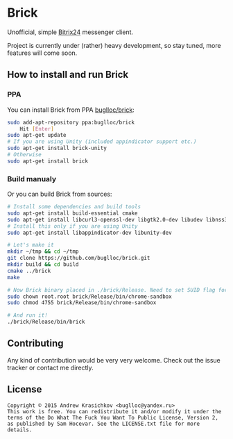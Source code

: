 Brick
=====

Unofficial, simple [Bitrix24](https://www.bitrix24.com/) messenger client.

Project is currently under (rather) heavy development, so stay tuned, more features will come soon.

## How to install and run Brick

### PPA
You can install Brick from PPA [buglloc/brick](https://launchpad.net/~buglloc/+archive/ubuntu/brick):
```bash
sudo add-apt-repository ppa:buglloc/brick
    Hit [Enter]
sudo apt-get update
# If you are using Unity (included appindicator support etc.)
sudo apt-get install brick-unity
# Otherwise
sudo apt-get install brick
```

### Build manualy
Or you can build Brick from sources:
```bash
# Install some dependencies and build tools
sudo apt-get install build-essential cmake
sudo apt-get install libcurl3-openssl-dev libgtk2.0-dev libudev libnss3 libgconf-2-4 libnotify-dev libxss-dev
# Install this only if you are using Unity
sudo apt-get install libappindicator-dev libunity-dev

# Let's make it
mkdir ~/tmp && cd ~/tmp
git clone https://github.com/buglloc/brick.git
mkdir build && cd build
cmake ../brick
make

# Now Brick binary placed in ./brick/Release. Need to set SUID flag for chrome-sandbox
sudo chown root.root brick/Release/bin/chrome-sandbox
sudo chmod 4755 brick/Release/bin/chrome-sandbox

# And run it!
./brick/Release/bin/brick
```

##  Contributing

Any kind of contribution would be very very welcome. Check out the issue tracker or contact me directly.

## License

```
Copyright © 2015 Andrew Krasichkov <buglloc@yandex.ru>
This work is free. You can redistribute it and/or modify it under the
terms of the Do What The Fuck You Want To Public License, Version 2,
as published by Sam Hocevar. See the LICENSE.txt file for more details.
```
